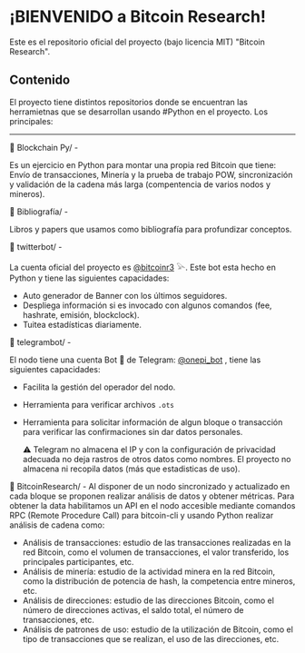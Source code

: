 # ¡BIENVENIDO a Bitcoin Research!

Este es el repositorio oficial del proyecto (bajo licencia MIT) "Bitcoin Research".

## Contenido

El proyecto tiene distintos repositorios donde se encuentran las herramietnas que se desarrollan usando #Python en el proyecto. Los principales:

---

📂 Blockchain Py/ -

Es un ejercicio en Python para montar una propia red Bitcoin que tiene: Envío de transacciones, Minería y la prueba de trabajo POW, sincronización y validación de la cadena más larga (compentencia de varios nodos y mineros).

📂 Bibliografía/ -

Libros y papers que usamos como bibliografía para profundizar conceptos.

📂 twitterbot/ -

La cuenta oficial del proyecto es [@bitcoinr3](https://twitter.com/nodobtcbot)  𓅪. Este bot esta hecho en Python y tiene las siguientes capacidades:

- Auto generador de Banner con los últimos seguidores.
- Despliega información si es invocado con algunos comandos (fee, hashrate, emisión, blockclock).
- Tuitea estadísticas diariamente.

📂 telegrambot/ -

El nodo tiene una cuenta Bot 🤖 de Telegram: [@onepi_bot](https://t.me/onepi_bot) , tiene las siguientes capacidades:

- Facilita la gestión del operador del nodo.
- Herramienta para verificar archivos `.ots`
- Herramienta para solicitar información de algun bloque o transacción para verificar las confirmaciones sin dar datos personales.

  ⚠️ Telegram no almacena el IP y con la configuración de privacidad adecuada no deja rastros de otros datos como nombres. El proyecto no almacena ni recopila datos (más que estadisticas de uso).

📂 BitcoinResearch/ -
Al disponer de un nodo sincronizado y actualizado en cada bloque se proponen realizar análisis de datos y obtener métricas. Para obtener la data habilitamos un API en el nodo accesible mediante comandos RPC (Remote Procedure Call) para bitcoin-cli y usando Python realizar análisis de cadena como:

- Análisis de transacciones: estudio de las transacciones realizadas en la red Bitcoin, como el volumen de transacciones, el valor transferido, los principales participantes, etc.
- Análisis de minería: estudio de la actividad minera en la red Bitcoin, como la distribución de potencia de hash, la competencia entre mineros, etc.
- Análisis de direcciones: estudio de las direcciones Bitcoin, como el número de direcciones activas, el saldo total, el número de transacciones, etc.
- Análisis de patrones de uso: estudio de la utilización de Bitcoin, como el tipo de transacciones que se realizan, el uso de las direcciones, etc.
